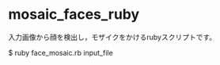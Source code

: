 mosaic_faces_ruby
=================

入力画像から顔を検出し，モザイクをかけるrubyスクリプトです。

$ ruby face_mosaic.rb input_file
